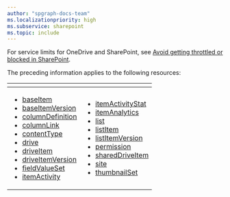 ```yaml
---
author: "spgraph-docs-team"
ms.localizationpriority: high
ms.subservice: sharepoint
ms.topic: include
---
```

<!-- markdownlint-disable MD041 -->

For service limits for OneDrive and SharePoint, see [Avoid getting throttled or blocked in SharePoint](/sharepoint/dev/general-development/how-to-avoid-getting-throttled-or-blocked-in-sharepoint-online).

The preceding information applies to the following resources:

| <!-- fake header--> | <!-- fake header--> |
|---|---|
| <ul> <li> [baseItem](/graph/api/resources/baseitem) <li> [baseItemVersion](/graph/api/resources/baseitemversion) <li> [columnDefinition](/graph/api/resources/columndefinition) <li> [columnLink](/graph/api/resources/columnlink) <li> [contentType](/graph/api/resources/contenttype) <li> [drive](/graph/api/resources/drive) <li> [driveItem](/graph/api/resources/driveitem) <li> [driveItemVersion](/graph/api/resources/driveitemversion) <li> [fieldValueSet](/graph/api/resources/fieldvalueset) <li> [itemActivity](/graph/api/resources/itemactivity)  </ul> | <ul> <li> [itemActivityStat](/graph/api/resources/itemactivitystat) <li> [itemAnalytics](/graph/api/resources/itemanalytics) <li> [list](/graph/api/resources/list) <li> [listItem](/graph/api/resources/listitem) <li> [listItemVersion](/graph/api/resources/listitemversion) <li> [permission](/graph/api/resources/permission) <li> [sharedDriveItem](/graph/api/resources/shareddriveitem) <li> [site](/graph/api/resources/site) <li> [thumbnailSet](/graph/api/resources/thumbnailset) </ul> |